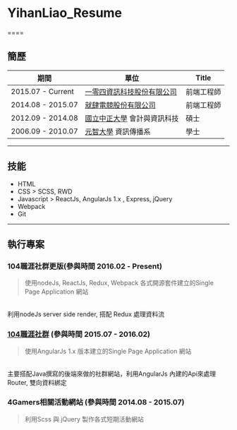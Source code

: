 # YihanLiao_Resume

====

## 簡歷
| 期間               | 單位     | Title   |
|-------------------|----------|---------|
| 2015.07 - Current | [一零四資訊科技股份有限公司](https://www.104.com.tw/)| 前端工程師 |
| 2014.08 - 2015.07 | [就肆電競股份有限公司](https://www.4gamers.com.tw/) | 前端工程師 |
| 2012.09 - 2014.08 | [國立中正大學](https://www.ccu.edu.tw/) 會計與資訊科技 | 碩士 |
| 2006.09 - 2010.07 | [元智大學](http://www.yzu.edu.tw/) 資訊傳播系 | 學士 |

-----

## 技能
* HTML
* CSS > SCSS, RWD
* Javascript > ReactJs, AngularJs 1.x , Express, jQuery
* Webpack
* Git

-----

## 執行專案

### 104職涯社群更版(參與時間 2016.02 - Present)
> 使用nodeJs, ReactJs, Redux, Webpack 各式開源套件建立的Single Page Application 網站
<br/>
利用nodeJs server side render, 搭配 Redux 處理資料流

### [104職涯社群](http://plus.104.com.tw) (參與時間 2015.07 - 2016.02)
> 使用AngularJs 1.x 版本建立的Single Page Application 網站
<br />
主要搭配Java撰寫的後端來做的社群網站，利用AngularJs 內建的Api來處理Router, 雙向資料綁定

### 4Gamers相關活動網站 (參與時間 2014.08 - 2015.07)
> 利用Scss 與 jQuery 製作各式短期活動網站

